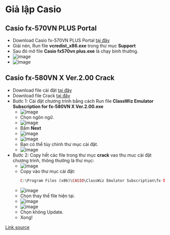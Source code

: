 # Giả lập Casio

## Casio fx-570VN PLUS Portal
- Download Casio fx-570VN PLUS Portal [tại đây](https://raw.githubusercontent.com/bschithanh/nguon/main/Casio%20fx-570VN%20PLUS%20Portal.zip)
- Giải nén, Run file **vcredist_x86.exe** trong thư mục **Support**
- Sau đó mở file **Casio fx570vn plus.exe** là chạy bình thường.
- ![image](https://github.com/user-attachments/assets/e9d3c057-b82f-4371-9052-25c5fc866235)
- ![image](https://github.com/user-attachments/assets/736a007c-4b22-4a1a-96a5-4f6598ab4814)

## Casio fx-580VN X Ver.2.00 Crack
- Download file cài đặt [tại đây](https://raw.githubusercontent.com/bschithanh/nguon/main/ClassWiz%20Emulator%20Subscription%20for%20fx-580VN%20X%20Ver.2.00.rar)
- Download file Crack [tại đây](https://raw.githubusercontent.com/bschithanh/nguon/main/Crack%20ClassWiz%20Emulator%20Subscription%20for%20fx-580VN%20X%20Ver.2.00.rar)
- Bước 1: Cài đặt chương trình bằng cách Run file **ClassWiz Emulator Subscription for fx-580VN X Ver.2.00.exe**
  - ![image](https://github.com/user-attachments/assets/9332c3e9-4e9c-4eea-8e8c-bbbee0a96896)
  - Chọn ngôn ngữ.
  - ![image](https://github.com/user-attachments/assets/703f8081-3df7-4f90-a4fe-0059f59176c5)
  - Bấm **Next**
  - ![image](https://github.com/user-attachments/assets/8ab1ff17-06f1-4a69-beb9-71bb7481081d)
  - ![image](https://github.com/user-attachments/assets/e9c07ced-ee65-4b73-a2b7-c5ead11491fa)
  - Bạn có thể tùy chỉnh thư mục cài đặt.
  - ![image](https://github.com/user-attachments/assets/7b9f7d48-7aa6-426b-8207-0bef9bc14bb1)
- Bước 2: Copy hết các file trong thư mục **crack** vao thu muc cài đặt chương trình, thông thường là thư mục:
  - ![image](https://github.com/user-attachments/assets/1e4262e2-fad7-4013-b056-1450d5b4a167)
  - Copy vào thư mục cài đặt:
    ```Php
    C:\Program Files (x86)\CASIO\ClassWiz Emulator Subscription\fx-580VN X Emulator
    ```
  - ![image](https://github.com/user-attachments/assets/872ebc6b-b795-430a-926d-a8a9afcbe251)
  - Chọn thay thế file hiện tại.
  - ![image](https://github.com/user-attachments/assets/a3e0af00-5631-4e71-bdd6-2e06254ea643)
  - ![image](https://github.com/user-attachments/assets/5666c53c-0299-49b2-984b-4ece5639cd48)
  - Chọn không Update.
  - Xong!

[Link source](https://docs.google.com/spreadsheets/d/e/2PACX-1vTId_2VGY1MeQdeH6OU6Oja27zMe91mHmYUl6aVWsyKlcFBuLwvr2M-9uaBRWDUqxPAi5xE-pqief4d/pubhtml#)
